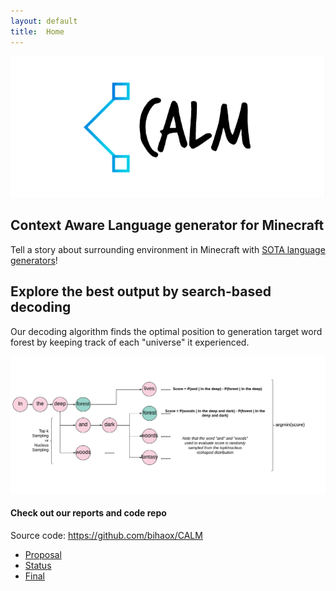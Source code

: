 ```yaml
---
layout: default
title:  Home
---
```


![](src/logo0.PNG)

## Context Aware Language generator for Minecraft

Tell a story about surrounding environment in Minecraft with [SOTA language generators](https://huggingface.co/)!

## Explore the best output by search-based decoding

Our decoding algorithm finds the optimal position to generation target word forest by keeping track of each "universe" it experienced.

![](src/decoding.png)

#### Check out our reports and code repo

Source code: https://github.com/bihaox/CALM 

- [Proposal](proposal.html)
- [Status](status.html)
- [Final](final.html)


